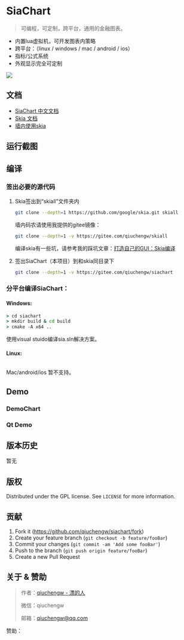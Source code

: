 # SiaChart
> 可编程，可定制，跨平台，通用的金融图表。

- 内置lua虚拟机，可开发图表内策略
- 跨平台：（linux / windows / mac / android / ios）
- 指标/公式系统
- 外观显示完全可定制

![](header.png)

## 文档
* [SiaChart 中文文档](https://qiuchengw.github.io/zh-cn/)
* [Skia 文档](https://skia.org/)
* [墙内使用skia](https://piaode.ren/2018/08/01/%E6%89%93%E9%80%A0%E8%87%AA%E5%B7%B1%E7%9A%84GUI%EF%BC%9ASkia%E7%BC%96%E8%AF%91/)


## 运行截图

## 编译

### 签出必要的源代码

1. Skia签出到“skiall”文件夹内
   ```sh
   git clone --depth=1 https://github.com/google/skia.git skiall
   ```

   墙内码农请使用我提供的gitee镜像：
   ```sh
   git clone --depth=1 -v https://gitee.com/qiuchengw/skiall
   ```

   编译skia有一些坑，请参考我的踩坑文章：[打造自己的GUI：Skia编译](https://piaode.ren/2018/08/01/%E6%89%93%E9%80%A0%E8%87%AA%E5%B7%B1%E7%9A%84GUI%EF%BC%9ASkia%E7%BC%96%E8%AF%91/)

2. 签出SiaChart（本项目）到和skia同目录下
   ```sh
   git clone --depth=1 -v https://gitee.com/qiuchengw/siachart
   ```

### 分平台编译SiaChart：

#### Windows:

```bat
> cd siachart 
> mkdir build & cd build
> cmake -A x64 ..
```
使用visual stuido编译sia.sln解决方案。

#### Linux:

```sh

```

Mac/android/ios 暂不支持。

## Demo
### DemoChart
### Qt Demo

## 版本历史

暂无
<!-- * 0.0.1 -->
<!-- * Work in progress -->

## 版权

Distributed under the GPL license. See ``LICENSE`` for more information.

## 贡献

1. Fork it (<https://github.com/qiuchengw/siachart/fork>)
2. Create your feature branch (`git checkout -b feature/fooBar`)
3. Commit your changes (`git commit -am 'Add some fooBar'`)
4. Push to the branch (`git push origin feature/fooBar`)
5. Create a new Pull Request

## 关于 & 赞助

> 作者：[qiuchengw - 漂的人](https://piaode.ren) 
> 
> 微信：qiuchengw
> 
> 邮箱：qiuchengw@qq.com

赞助：


